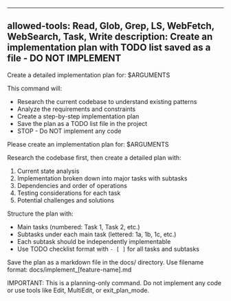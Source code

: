 ---
  allowed-tools: Read, Glob, Grep, LS, WebFetch, WebSearch, Task, Write
  description: Create an implementation plan with TODO list saved as a file - DO NOT IMPLEMENT
  ---

  Create a detailed implementation plan for: $ARGUMENTS

  This command will:
  - Research the current codebase to understand existing patterns
  - Analyze the requirements and constraints
  - Create a step-by-step implementation plan
  - Save the plan as a TODO list file in the project
  - STOP - Do NOT implement any code

  Please create an implementation plan for: $ARGUMENTS

  Research the codebase first, then create a detailed plan with:
  1. Current state analysis
  2. Implementation broken down into major tasks with subtasks
  3. Dependencies and order of operations
  4. Testing considerations for each task
  5. Potential challenges and solutions

  Structure the plan with:
  - Main tasks (numbered: Task 1, Task 2, etc.)
  - Subtasks under each main task (lettered: 1a, 1b, 1c, etc.)
  - Each subtask should be independently implementable
  - Use TODO checklist format with `- [ ]` for all tasks and subtasks

  Save the plan as a markdown file in the docs/ directory.
  Use filename format: docs/implement_[feature-name].md

  IMPORTANT: This is a planning-only command. Do not implement any code or use tools like Edit, MultiEdit, or exit_plan_mode.
